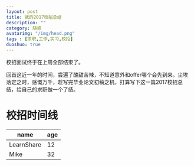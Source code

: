 ```yaml
---
layout: post
title: 我的2017校招总结
description: ""
category: 随感
avatarimg: "/img/head.png"
tags : [求职,工作,实习,校招]
duoshuo: true
---
```


校招面试终于在上周全部结束了。

回首这近一年的时间，尝遍了酸甜苦辣，不知道意外和offer哪个会先到来。尘埃落定之时，感慨万千，趁写完毕业论文初稿之机，打算写下这一篇2017校招总结，给自己的求职做一个了结。

# 校招时间线

name | age
---- | ---
LearnShare | 12
Mike |  32